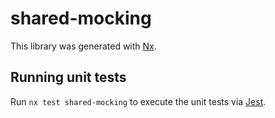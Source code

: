# shared-mocking

This library was generated with [Nx](https://nx.dev).

## Running unit tests

Run `nx test shared-mocking` to execute the unit tests via [Jest](https://jestjs.io).
